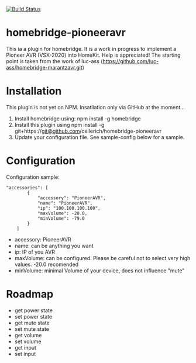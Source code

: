 [![Build Status](https://travis-ci.org/cellerich/homebridge-pioneeravr.svg?branch=master)](TravisBuild)

# homebridge-pioneeravr

This ia a plugin for homebridge.
It is a work in progress to implement a Pioneer AVR (VSX-2020) into HomeKit.
Help is appreciated!
The starting point is taken from the work of luc-ass (https://github.com/luc-ass/homebridge-marantzavr.git)

# Installation

This plugin is not yet on NPM. Insatllation only via GitHub at the moment...

1. Install homebridge using: npm install -g homebridge <br>
2. Install this plugin using npm install -g git+https://git@github.com/cellerich/homebridge-pioneeravr
3. Update your configuration file. See sample-config below for a sample.

# Configuration

Configuration sample:

```
"accessories": [
        {
            "accessory": "PioneerAVR",
            "name": "PioneerAVR",
            "ip": "100.100.100.100",
            "maxVolume": -20.0,
            "minVolume": -79.0
        }
    ]
```

- accessory: PioneerAVR
- name: can be anything you want
- ip: IP of you AVR
- maxVolume: can be configured. Please be careful not to select very high values. -20.0 recomended
- minVolume: minimal Volume of your device, does not influence "mute"

# Roadmap

- get power state
- set power state
- get mute state
- set mute state
- get volume
- set volume 
- get input
- set input
